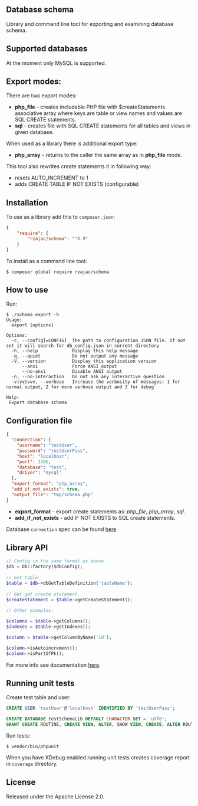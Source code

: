 ## Database schema

Library and command line tool for exporting and examining database schema.

## Supported databases

At the moment only MySQL is supported.

## Export modes:

There are two export modes:

- **php_file** - creates includable PHP file with $createStatements associative array where keys are table or view names and values are SQL CREATE statements.
- **sql** - creates file with SQL CREATE statements for all tables and views in given database.

When used as a library there is additional export type:

- **php_array** - returns to the caller the same array as in **php_file** mode.

This tool also rewrites create statements it in following way:

- resets AUTO_INCREMENT to 1
- adds CREATE TABLE IF NOT EXISTS (configurable)

## Installation

To use as a library add this to `composer.json`:

```json
{
    "require": {
        "rzajac/schema": "^0.9"
    }
}
```

To install as a command line tool:

```
$ composer global require rzajac/schema
```

## How to use

Run:

```
$ ./schema export -h
Usage:
  export [options]

Options:
  -c, --config[=CONFIG]  The path to configuration JSON file. If not set it will search for db_config.json in current directory
  -h, --help             Display this help message
  -q, --quiet            Do not output any message
  -V, --version          Display this application version
      --ansi             Force ANSI output
      --no-ansi          Disable ANSI output
  -n, --no-interaction   Do not ask any interactive question
  -v|vv|vvv, --verbose   Increase the verbosity of messages: 1 for normal output, 2 for more verbose output and 3 for debug

Help:
 Export database schema
```

## Configuration file

```json
{
  "connection": {
    "username": "testUser",
    "password": "testUserPass",
    "host": "localhost",
    "port": 3306,
    "database": "test",
    "driver": "mysql"
  },
  "export_format": "php_array",
  "add_if_not_exists": true,
  "output_file": "tmp/schema.php"
}
```

- **export_format** - export create statements as: _php_file_, _php_array_, _sql_.
- **add_if_not_exists** - add IF NOT EXISTS to SQL create statements. 

Database `connection` spec can be found [here](https://github.com/rzajac/phptools/blob/master/src/Db/DbConnect.php)

## Library API
 
```php
// Config in the same format as above
$db = Db::factory($dbConfig);
 
// Get table.
$table = $db->dbGetTableDefinition('tableName');
 
// Get get create statement.
$createStatement = $table->getCreateStatement();
 
// Other examples.

$columns = $table->getColumns();
$indexes = $table->getIndexes();

$column = $table->getColumnByName('id');

$column->isAutoincrement();
$column->isPartOfPk();

```

For more info see documentation [here](docs/index.md).

## Running unit tests

Create test table and user:

```sql
CREATE USER 'testUser'@'localhost' IDENTIFIED BY 'testUserPass';

CREATE DATABASE testSchemaLib DEFAULT CHARACTER SET = 'utf8';
GRANT CREATE ROUTINE, CREATE VIEW, ALTER, SHOW VIEW, CREATE, ALTER ROUTINE, EVENT, INSERT, SELECT, DELETE, TRIGGER, GRANT OPTION, REFERENCES, UPDATE, DROP, EXECUTE, LOCK TABLES, CREATE TEMPORARY TABLES, INDEX ON `testSchemaLib`.* TO 'testUser'@'localhost';
```

Run tests:

```
$ vendor/bin/phpunit
```

When you have XDebug enabled running unit tests creates coverage report in `coverage` directory.

## License

Released under the Apache License 2.0.

